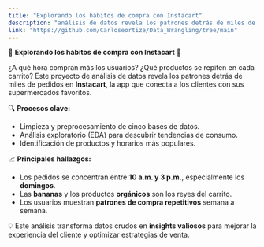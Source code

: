 ```yaml
---
title: "Explorando los hábitos de compra con Instacart"
description: "análisis de datos revela los patrones detrás de miles de pedidos en **Instacart**"
link: "https://github.com/Carloseortize/Data_Wrangling/tree/main"
---
```

🍎 **Explorando los hábitos de compra con Instacart** 🛒

¿A qué hora compran más los usuarios? ¿Qué productos se repiten en cada carrito?
Este proyecto de análisis de datos revela los patrones detrás de miles de pedidos en **Instacart**, la app que conecta a los clientes con sus supermercados favoritos.

🔍 **Procesos clave:**

* Limpieza y preprocesamiento de cinco bases de datos.
* Análisis exploratorio (EDA) para descubrir tendencias de consumo.
* Identificación de productos y horarios más populares.

📈 **Principales hallazgos:**

* Los pedidos se concentran entre **10 a.m. y 3 p.m.**, especialmente los **domingos**.
* Las **bananas** y los productos **orgánicos** son los reyes del carrito.
* Los usuarios muestran **patrones de compra repetitivos** semana a semana.

💡 Este análisis transforma datos crudos en **insights valiosos** para mejorar la experiencia del cliente y optimizar estrategias de venta.
